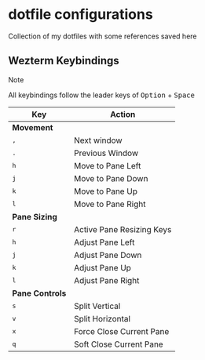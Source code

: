 # dotfile configurations
Collection of my dotfiles with some references saved here

## Wezterm Keybindings
>[!NOTE]
>All keybindings follow the leader keys of <kbd>Option</kbd> + <kbd>Space</kbd>

| Key               | Action                    |
| ----------------- | ------------------------- |
| **Movement**      |                           |
| <kbd>,</kbd>      | Next window               |
| <kbd>.</kbd>      | Previous Window           |
| <kbd>h</kbd>      | Move to Pane Left         |
| <kbd>j</kbd>      | Move to Pane Down         |
| <kbd>k</kbd>      | Move to Pane Up           |
| <kbd>l</kbd>      | Move to Pane Right        |
| **Pane Sizing**   |                           |
| <kbd>r</kbd>      | Active Pane Resizing Keys |
| <kbd>h</kbd>      | Adjust Pane Left          |
| <kbd>j</kbd>      | Adjust Pane Down          |
| <kbd>k</kbd>      | Adjust Pane Up            |
| <kbd>l</kbd>      | Adjust Pane Right         |
| **Pane Controls** |                           |
| <kbd>s</kbd>      | Split Vertical            |
| <kbd>v</kbd>      | Split Horizontal          |
| <kbd>x</kbd>      | Force Close Current Pane  |
| <kbd>q</kbd>      | Soft Close Current Pane   |
